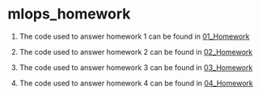# mlops_homework

1. The code used to answer homework 1 can be found in [01_Homework](01_Homework/)

2. The code used to answer homework 2 can be found in [02_Homework](02_Homework/)

3. The code used to answer homework 3 can be found in [03_Homework](03_Homework/)

4. The code used to answer homework 4 can be found in [04_Homework](04_Homework/)